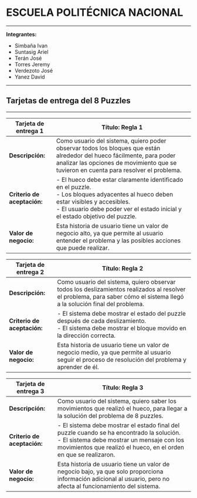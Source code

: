 # ESCUELA POLITÉCNICA NACIONAL

---

**Integrantes:**

- Simbaña Ivan
- Suntasig Ariel
- Terán José
- Torres Jeremy
- Verdezoto José
- Yanez David

---

## Tarjetas de entrega del 8 Puzzles

---

| **Tarjeta de entrega 1** | **Título:** Regla 1                                                                                                                                                                                                                       |
| ------------------------ | ----------------------------------------------------------------------------------------------------------------------------------------------------------------------------------------------------------------------------------------- |
| **Descripción:**         | Como usuario del sistema, quiero poder observar todos los bloques que están alrededor del hueco fácilmente, para poder analizar las opciones de movimiento que se tuvieron en cuenta para resolver el problema.                          |
| **Criterio de aceptación:** | - El hueco debe estar claramente identificado en el puzzle. <br> - Los bloques adyacentes al hueco deben estar visibles y accesibles. <br> - El usuario debe poder ver el estado inicial y el estado objetivo del puzzle. |
| **Valor de negocio:**    | Esta historia de usuario tiene un valor de negocio alto, ya que permite al usuario entender el problema y las posibles acciones que puede realizar. |

| **Tarjeta de entrega 2** | **Título:** Regla 2                                                                                                                                                                                                                       |
| ------------------------ | ----------------------------------------------------------------------------------------------------------------------------------------------------------------------------------------------------------------------------------------- |
| **Descripción:**         | Como usuario del sistema, quiero observar todos los deslizamientos realizados al resolver el problema, para saber cómo el sistema llegó a la solución final del problema.                                                                 |
| **Criterio de aceptación:** | - El sistema debe mostrar el estado del puzzle después de cada deslizamiento. <br> - El sistema debe mostrar el bloque movido en la dirección correcta.    |
| **Valor de negocio:**    | Esta historia de usuario tiene un valor de negocio medio, ya que permite al usuario seguir el proceso de resolución del problema y aprender de él. |

| **Tarjeta de entrega 3** | **Título:** Regla 3                                                                                                                                                                                                                       |
| ------------------------ | ----------------------------------------------------------------------------------------------------------------------------------------------------------------------------------------------------------------------------------------- |
| **Descripción:**         | Como usuario del sistema, quiero saber los movimientos que realizó el hueco, para llegar a la solución del problema de 8 puzzles.                                                                                                        |
| **Criterio de aceptación:** | - El sistema debe mostrar el estado final del puzzle cuando se ha encontrado la solución. <br> - El sistema debe mostrar un mensaje con los movimientos que realizó el hueco, en el orden en que se realizaron.  |
| **Valor de negocio:**    | Esta historia de usuario tiene un valor de negocio bajo, ya que solo proporciona información adicional al usuario, pero no afecta al funcionamiento del sistema. |
